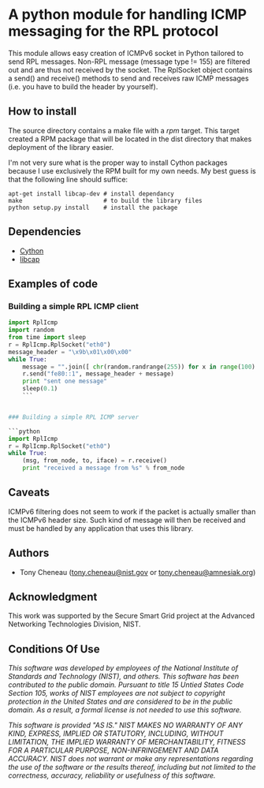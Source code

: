A python module for handling ICMP messaging for the RPL protocol
================================================================

[Cython]:http://cython.org/

This module allows easy creation of ICMPv6 socket in Python tailored to send RPL messages. Non-RPL
message (message type != 155) are filtered out and are thus not received by the socket.
The RplSocket object contains a send() and receive() methods to send and
receives raw ICMP messages (i.e. you have to build the header by yourself).

How to install
--------------

The source directory contains a make file with a *rpm* target. This target
created a RPM package that will be located in the dist directory that makes
deployment of the library easier.

I'm not very sure what is the proper way to install Cython packages because I
use exclusively the RPM built for my own needs. My best guess is that the
following line should suffice:

    apt-get install libcap-dev # install dependancy
    make                       # to build the library files
    python setup.py install    # install the package

Dependencies
------------

* [Cython]
* [libcap](https://sites.google.com/site/fullycapable/)

Examples of code
----------------

### Building a simple RPL ICMP client

```python
import RplIcmp
import random
from time import sleep
r = RplIcmp.RplSocket("eth0")
message_header = "\x9b\x01\x00\x00"
while True:
	message = "".join([ chr(random.randrange(255)) for x in range(100) ])
	r.send("fe80::1", message_header + message)
	print "sent one message"
	sleep(0.1)
    ```


### Building a simple RPL ICMP server

```python
import RplIcmp
r = RplIcmp.RplSocket("eth0")
while True:
    (msg, from_node, to, iface) = r.receive()
    print "received a message from %s" % from_node
```

Caveats
-------

ICMPv6 filtering does not seem to work if the packet is actually smaller than
the ICMPv6 header size. Such kind of message will then be received and must be
handled by any application that uses this library.

Authors
-------

* Tony Cheneau (tony.cheneau@nist.gov or tony.cheneau@amnesiak.org)

Acknowledgment
--------------

This work was supported by the Secure Smart Grid project at the Advanced
Networking Technologies Division, NIST.

Conditions Of Use
-----------------

<em>This software was developed by employees of the National Institute of
Standards and Technology (NIST), and others.
This software has been contributed to the public domain.
Pursuant to title 15 Untied States Code Section 105, works of NIST
employees are not subject to copyright protection in the United States
and are considered to be in the public domain.
As a result, a formal license is not needed to use this software.

This software is provided "AS IS."
NIST MAKES NO WARRANTY OF ANY KIND, EXPRESS, IMPLIED
OR STATUTORY, INCLUDING, WITHOUT LIMITATION, THE IMPLIED WARRANTY OF
MERCHANTABILITY, FITNESS FOR A PARTICULAR PURPOSE, NON-INFRINGEMENT
AND DATA ACCURACY.  NIST does not warrant or make any representations
regarding the use of the software or the results thereof, including but
not limited to the correctness, accuracy, reliability or usefulness of
this software.</em>
